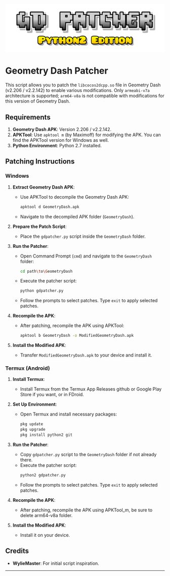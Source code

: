 <p align="center">
  <img src="https://github.com/ItzZyann/gd-patcher/raw/main/assets/gdp-logo.png" alt="Logo">
</p>

# Geometry Dash Patcher

This script allows you to patch the `libcocos2dcpp.so` file in Geometry Dash (v2.206 / v2.2.142) to enable various modifications. Only `armeabi-v7a` architecture is supported; `arm64-v8a` is not compatible with modifications for this version of Geometry Dash.

## Requirements

1. **Geometry Dash APK**: Version 2.206 / v2.2.142.
2. **APKTool**: Use `apktool m` (by Maximoff) for modifying the APK. You can find the APKTool version for Windows as well.
3. **Python Environment**: Python 2.7 installed.

## Patching Instructions

### Windows

1. **Extract Geometry Dash APK**:
   - Use APKTool to decompile the Geometry Dash APK:
     ```sh
     apktool d GeometryDash.apk
     ```
   - Navigate to the decompiled APK folder (`GeometryDash`).

2. **Prepare the Patch Script**:
   - Place the `gdpatcher.py` script inside the `GeometryDash` folder.

3. **Run the Patcher**:
   - Open Command Prompt (`cmd`) and navigate to the `GeometryDash` folder:
     ```sh
     cd path\to\GeometryDash
     ```
   - Execute the patcher script:
     ```sh
     python gdpatcher.py
     ```
   - Follow the prompts to select patches. Type `exit` to apply selected patches.

4. **Recompile the APK**:
   - After patching, recompile the APK using APKTool:
     ```sh
     apktool b GeometryDash -o ModifiedGeometryDash.apk
     ```

5. **Install the Modified APK**:
   - Transfer `ModifiedGeometryDash.apk` to your device and install it.

### Termux (Android)

1. **Install Termux**:
   - Install Termux from the Termux App Releases github or Google Play Store if you want, or in FDroid.

2. **Set Up Environment**:
   - Open Termux and install necessary packages:
     ```sh
     pkg update
     pkg upgrade
     pkg install python2 git
     ```
     
3. **Run the Patcher**:
   - Copy `gdpatcher.py` script to the `GeometryDash` folder if not already there.
   - Execute the patcher script:
     ```sh
     python2 gdpatcher.py
     ```
   - Follow the prompts to select patches. Type `exit` to apply selected patches.

4. **Recompile the APK**:
   - After patching, recompile the APK using APKTool_m, be sure to delete arm64-v8a folder.

5. **Install the Modified APK**:
   - Install it on your device.

## Credits

- **WylieMaster**: For initial script inspiration.

---